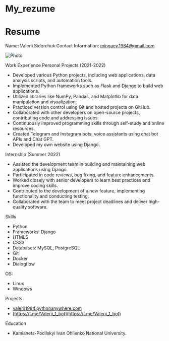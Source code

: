 # My_rezume
# Resume

Name: Valerii Sidorchuk
Contact Information: mingaev.1984@gmail.com

![Photo]([https://github.com/Valerii1984/rezume/blob/master/photo_2023.jpg](https://scontent.fhmj1-1.fna.fbcdn.net/v/t39.30808-6/342192960_163685153298877_4855641385097158216_n.jpg?stp=dst-jpg_p526x296&_nc_cat=105&ccb=1-7&_nc_sid=09cbfe&_nc_ohc=L01OUbuhHCQAX-5XZaU&_nc_ht=scontent.fhmj1-1.fna&oh=00_AfDZFLKV_-0s_Wx-K4bIojO0XPABBZIjr5CkeOxefYj8Og&oe=64738574))

Work Experience
Personal Projects (2021-2022)

- Developed various Python projects, including web applications, data analysis scripts, and automation tools.
- Implemented Python frameworks such as Flask and Django to build web applications.
- Utilized libraries like NumPy, Pandas, and Matplotlib for data manipulation and visualization.
- Practiced version control using Git and hosted projects on GitHub.
- Collaborated with other developers on open-source projects, contributing code and addressing issues.
- Continuously improved programming skills through self-study and online resources.
- Created Telegram and Instagram bots, voice assistants using chat bot APIs and Chat GPT.
- Developed my own website using Django.

Internship (Summer 2022)

- Assisted the development team in building and maintaining web applications using Django.
- Participated in code reviews, bug fixing, and feature enhancements.
- Worked closely with senior developers to learn best practices and improve coding skills.
- Contributed to the development of a new feature, implementing functionality and conducting testing.
- Collaborated with the team to meet project deadlines and deliver high-quality software.

Skills

- Python
- Frameworks: Django
- HTML5
- CSS3
- Databases: MySQL, PostgreSQL
- Git
- Docker
- Dialogflow

OS:
- Linux
- Windows

Projects

- [valerii1984.pythonanywhere.com](valerii1984.pythonanywhere.com)
- [https://t.me/Valerii_1_bot](https://t.me/Valerii_1_bot)

Education

- Kamianets-Podilskyi Ivan Ohiienko National University.

